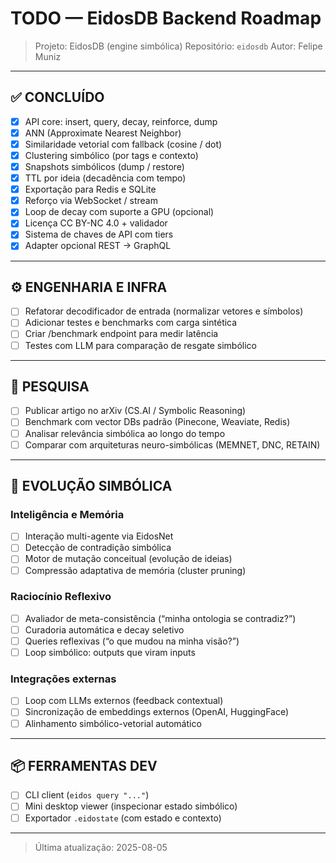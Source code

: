 # TODO — EidosDB Backend Roadmap

> Projeto: EidosDB (engine simbólica)
> Repositório: `eidosdb`
> Autor: Felipe Muniz

---

## ✅ CONCLUÍDO

* [x] API core: insert, query, decay, reinforce, dump
* [x] ANN (Approximate Nearest Neighbor)
* [x] Similaridade vetorial com fallback (cosine / dot)
* [x] Clustering simbólico (por tags e contexto)
* [x] Snapshots simbólicos (dump / restore)
* [x] TTL por ideia (decadência com tempo)
* [x] Exportação para Redis e SQLite
* [x] Reforço via WebSocket / stream
* [x] Loop de decay com suporte a GPU (opcional)
* [x] Licença CC BY-NC 4.0 + validador
* [x] Sistema de chaves de API com tiers
* [x] Adapter opcional REST → GraphQL

---

## ⚙️ ENGENHARIA E INFRA

* [ ] Refatorar decodificador de entrada (normalizar vetores e símbolos)
* [ ] Adicionar testes e benchmarks com carga sintética
* [ ] Criar /benchmark endpoint para medir latência
* [ ] Testes com LLM para comparação de resgate simbólico

---

## 🔬 PESQUISA

* [ ] Publicar artigo no arXiv (CS.AI / Symbolic Reasoning)
* [ ] Benchmark com vector DBs padrão (Pinecone, Weaviate, Redis)
* [ ] Analisar relevância simbólica ao longo do tempo
* [ ] Comparar com arquiteturas neuro-simbólicas (MEMNET, DNC, RETAIN)

---

## 🧠 EVOLUÇÃO SIMBÓLICA

### Inteligência e Memória

* [ ] Interação multi-agente via EidosNet
* [ ] Detecção de contradição simbólica
* [ ] Motor de mutação conceitual (evolução de ideias)
* [ ] Compressão adaptativa de memória (cluster pruning)

### Raciocínio Reflexivo

* [ ] Avaliador de meta-consistência (“minha ontologia se contradiz?”)
* [ ] Curadoria automática e decay seletivo
* [ ] Queries reflexivas (“o que mudou na minha visão?”)
* [ ] Loop simbólico: outputs que viram inputs

### Integrações externas

* [ ] Loop com LLMs externos (feedback contextual)
* [ ] Sincronização de embeddings externos (OpenAI, HuggingFace)
* [ ] Alinhamento simbólico-vetorial automático

---

## 📦 FERRAMENTAS DEV

* [ ] CLI client (`eidos query "..."`)
* [ ] Mini desktop viewer (inspecionar estado simbólico)
* [ ] Exportador `.eidostate` (com estado e contexto)

---

> Última atualização: 2025-08-05

